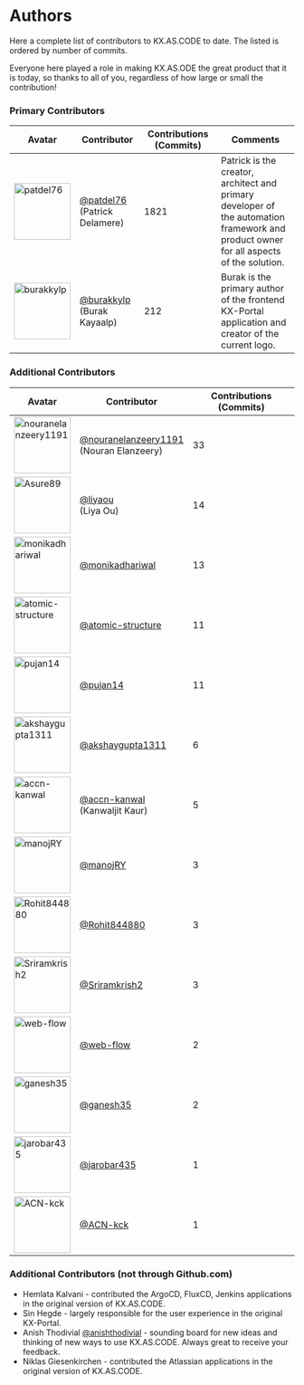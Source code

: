 # Authors

Here a complete list of contributors to KX.AS.CODE to date.
The listed is ordered by number of commits.

Everyone here played a role in making KX.AS.ODE the great product that it is today, so thanks to all of you, regardless of how large or small the contribution!

### Primary Contributors

| Avatar | Contributor | Contributions (Commits) | Comments |
---------|-------------|---------------|---------------|
|  <img alt="patdel76" src="https://avatars.githubusercontent.com/u/8320300?v=4" width="100"> | [@patdel76](https://github.com/patdel76) <br />(Patrick Delamere) | 1821 | Patrick is the creator, architect and primary <br />developer of the automation framework and <br />product owner for all aspects of the solution. |
|  <img alt="burakkylp" src="https://avatars.githubusercontent.com/u/35352534?v=4" width="100"> | [@burakkylp](https://github.com/burakkylp)  <br />(Burak Kayaalp)| 212 | Burak is the primary author of the frontend <br /> KX-Portal application and creator of the <br />current logo. |

### Additional Contributors

| Avatar | Contributor | Contributions (Commits) |
---------|-------------|---------------|
|  <img alt="nouranelanzeery1191" src="https://avatars.githubusercontent.com/u/47716008?v=4" width="100"> | [@nouranelanzeery1191](https://github.com/nouranelanzeery1191) <br /> (Nouran Elanzeery) | 33 |
|  <img alt="Asure89" src="https://avatars.githubusercontent.com/u/20336951?v=4" width="100"> | [@liyaou](https://github.com/Asure89) <br />(Liya Ou) | 14 |
|  <img alt="monikadhariwal" src="https://avatars.githubusercontent.com/u/76562473?v=4" width="100"> | [@monikadhariwal](https://github.com/monikadhariwal) | 13 |
|  <img alt="atomic-structure" src="https://avatars.githubusercontent.com/u/30082263?v=4" width="100"> | [@atomic-structure](https://github.com/atomic-structure) | 11 |
|  <img alt="pujan14" src="https://avatars.githubusercontent.com/u/8578303?v=4" width="100"> | [@pujan14](https://github.com/pujan14) | 11 |
|  <img alt="akshaygupta1311" src="https://avatars.githubusercontent.com/u/43351926?v=4" width="100"> | [@akshaygupta1311](https://github.com/akshaygupta1311) | 6 |
|  <img alt="accn-kanwal" src="https://avatars.githubusercontent.com/u/63425773?v=4" width="100"> | [@accn-kanwal](https://github.com/accn-kanwal) <br /> (Kanwaljit Kaur) | 5 |
|  <img alt="manojRY" src="https://avatars.githubusercontent.com/u/16360625?v=4" width="100"> | [@manojRY](https://github.com/manojRY) | 3 |
|  <img alt="Rohit844880" src="https://avatars.githubusercontent.com/u/49117524?v=4" width="100"> | [@Rohit844880](https://github.com/Rohit844880) | 3 |
|  <img alt="Sriramkrish2" src="https://avatars.githubusercontent.com/u/55122504?v=4" width="100"> | [@Sriramkrish2](https://github.com/Sriramkrish2) | 3 |
|  <img alt="web-flow" src="https://avatars.githubusercontent.com/u/19864447?v=4" width="100"> | [@web-flow](https://github.com/web-flow) | 2 |
|  <img alt="ganesh35" src="https://avatars.githubusercontent.com/u/6005210?v=4" width="100"> | [@ganesh35](https://github.com/ganesh35) | 2 |
|  <img alt="jarobar435" src="https://avatars.githubusercontent.com/u/14972707?v=4" width="100"> | [@jarobar435](https://github.com/jarobar435) | 1 |
|  <img alt="ACN-kck" src="https://avatars.githubusercontent.com/u/16131873?v=4" width="100"> | [@ACN-kck](https://github.com/ACN-kck) | 1 |

### Additional Contributors (not through Github.com)

- Hemlata Kalvani - contributed the ArgoCD, FluxCD, Jenkins applications in the original version of KX.AS.CODE.
- Sin Hegde - largely responsible for the user experience in the original KX-Portal.
- Anish Thodivial [@anishthodivial](https://github.com/anishthodivial) - sounding board for new ideas and thinking of new ways to use KX.AS.CODE. Always great to receive your feedback.
- Niklas Giesenkirchen - contributed the Atlassian applications in the original version of KX.AS.CODE.
